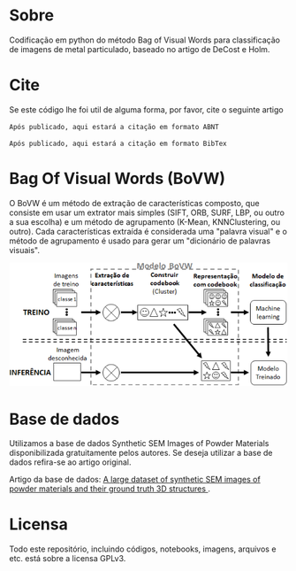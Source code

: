 # Sobre
Codificação em python do método Bag of Visual Words para classificação de imagens de metal particulado, baseado no artigo de DeCost e Holm.

# Cite
Se este código lhe foi util de alguma forma, por favor, cite o seguinte artigo
```
Após publicado, aqui estará a citação em formato ABNT
```

```
Após publicado, aqui estará a citação em formato BibTex
```

# Bag Of Visual Words (BoVW)
O BoVW é um método de extração de características composto, que consiste em usar um extrator mais simples (SIFT, ORB, SURF, LBP, ou outro a sua escolha) e um método de agrupamento (K-Mean, KNNClustering, ou outro). Cada características extraída é considerada uma "palavra visual" e o método de agrupamento é usado para gerar um "dicionário de palavras visuais".

![plot](./BoVW_fluxogramaMeu.png)

# Base de dados
Utilizamos a base de dados Synthetic SEM Images of Powder Materials disponibilizada gratuitamente pelos autores. Se deseja utilizar a base de dados refira-se ao artigo original.

Artigo da base de dados: [A large dataset of synthetic SEM images of powder materials and their ground truth 3D structures
](https://www.sciencedirect.com/science/article/pii/S2352340916306382?via%3Dihub). 

# Licensa
Todo este repositório, incluindo códigos, notebooks, imagens, arquivos e etc. está sobre a licensa GPLv3.

